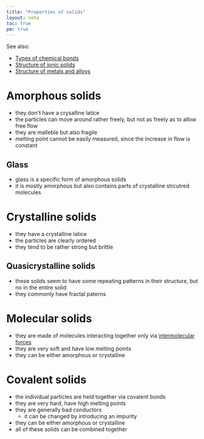 ```yaml
---
title: "Properties of solids"
layout: note
toc: true
pm: true
---
```

See also:
- [Types of chemical bonds](/notes/research/chemistry/ap-chemistry/molecular-and-ionic-compound-structure-and-properties/types-of-chemical-bonds)
- [Structure of ionic solids](/notes/research/chemistry/ap-chemistry/molecular-and-ionic-compound-structure-and-properties/structure-of-ionic-solids)
- [Structure of metals and alloys](/notes/research/chemistry/ap-chemistry/molecular-and-ionic-compound-structure-and-properties/structure-of-metals-and-alloys)
# Amorphous solids
- they don't have a crysalline latice
- the particles can move around rather freely, but not as freely as to allow free flow
- they are malleble but also fragile
- melting point cannot be easily measured, since the increase in flow is constant
## Glass
- glass is a specific form of amorphous solids
- it is mostly amorphous but also contains parts of crystalline strcutred molecules
# Crystalline solids
- they have a crystalline latice
- the particles are clearly ordered
- they tend to be rather strong but brittle
## Quasicrystalline solids
- these solids seem to have some repeating patterns in their structure, but no in the entire solid
- they commonly have fractal paterns
# Molecular solids
- they are made of molecules interacting together only via [intermolecular forces](/notes/research/chemistry/ap-chemistry/intermolecular-forces-and-properties/intermolecular-forces-and-properties)
- they are very soft and have low melting points
- they can be either amorphous or crystalline 
# Covalent solids
- the individual particles are held together via covalent bonds
- they are very hard, have high melting points
- they are generally bad conductors
    - it can be changed by introducing an impurity
- they can be either amorphous or crystalline
- all of these solids can be combined together